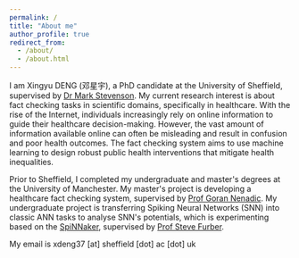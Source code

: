 ```yaml
---
permalink: /
title: "About me"
author_profile: true
redirect_from: 
  - /about/
  - /about.html
---
```


I am Xingyu DENG (邓星宇), a PhD candidate at the University of Sheffield, supervised by [Dr Mark Stevenson](https://staffwww.dcs.shef.ac.uk/people/m.stevenson/). My current research interest is about fact checking tasks in scientific domains, specifically in healthcare. With the rise of the Internet, individuals increasingly rely on online information to guide their healthcare decision-making. However, the vast amount of information available online can often be misleading and result in confusion and poor health outcomes. The fact checking system aims to use machine learning to design robust public health interventions that mitigate health inequalities.

Prior to Sheffield, I completed my undergraduate and master's degrees at the University of Manchester. My master's project is developing a healthcare fact checking system, supervised by [Prof Goran Nenadic](https://personalpages.manchester.ac.uk/staff/gnenadic/). My undergraduate project is transferring Spiking Neural Networks (SNN) into classic ANN tasks to analyse SNN's potentials, which is experimenting based on the [SpiNNaker](https://en.wikipedia.org/wiki/SpiNNaker), supervised by [Prof Steve Furber](https://en.wikipedia.org/wiki/Steve_Furber).

My email is xdeng37 [at] sheffield [dot] ac [dot] uk

